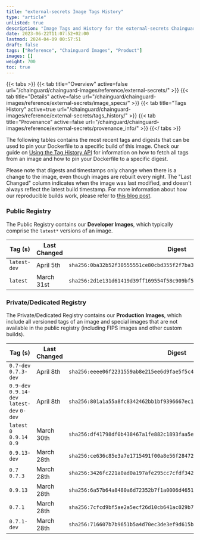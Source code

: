 ```yaml
---
title: "external-secrets Image Tags History"
type: "article"
unlisted: true
description: "Image Tags and History for the external-secrets Chainguard Image"
date: 2023-06-22T11:07:52+02:00
lastmod: 2024-04-09 00:57:51
draft: false
tags: ["Reference", "Chainguard Images", "Product"]
images: []
weight: 700
toc: true
---
```


{{< tabs >}}
{{< tab title="Overview" active=false url="/chainguard/chainguard-images/reference/external-secrets/" >}}
{{< tab title="Details" active=false url="/chainguard/chainguard-images/reference/external-secrets/image_specs/" >}}
{{< tab title="Tags History" active=true url="/chainguard/chainguard-images/reference/external-secrets/tags_history/" >}}
{{< tab title="Provenance" active=false url="/chainguard/chainguard-images/reference/external-secrets/provenance_info/" >}}
{{</ tabs >}}

The following tables contains the most recent tags and digests that can be used to pin your Dockerfile to a specific build of this image. Check our guide on [Using the Tag History API](/chainguard/chainguard-images/using-the-tag-history-api/) for information on how to fetch all tags from an image and how to pin your Dockerfile to a specific digest.

Please note that digests and timestamps only change when there is a change to the image, even though images are rebuilt every night. The "Last Changed" column indicates when the image was last modified, and doesn't always reflect the latest build timestamp. For more information about how our reproducible builds work, please refer to [this blog post](https://www.chainguard.dev/unchained/reproducing-chainguards-reproducible-image-builds).

### Public Registry
The Public Registry contains our **Developer Images**, which typically comprise the `latest*` versions of an image.

| Tag (s)       | Last Changed | Digest                                                                    |
|---------------|--------------|---------------------------------------------------------------------------|
|  `latest-dev` | April 5th    | `sha256:0ba32b52f30555551ce80cbd355f2f7ba363d946821b057dbbf38d88b504722f` |
|  `latest`     | March 31st   | `sha256:2d1e131d61419d39ff169554f58c909bf5c6930414b884cc09b5cdc19bd2436f` |


### Private/Dedicated Registry
The Private/Dedicated Registry contains our **Production Images**, which include all versioned tags of an image and special images that are not available in the public registry (including FIPS images and other custom builds).

| Tag (s)                                      | Last Changed | Digest                                                                    |
|----------------------------------------------|--------------|---------------------------------------------------------------------------|
|  `0.7-dev` `0.7.3-dev`                       | April 8th    | `sha256:eeee06f2231559ab8e215ee6d9fae5f5c4e124902624a8edbae28542a15ed376` |
|  `0.9-dev` `0.9.14-dev` `latest-dev` `0-dev` | April 8th    | `sha256:801a1a55a8fc8342462bb1bf9396667ec18423583595c6c7498e9509a335abb7` |
|  `latest` `0` `0.9.14` `0.9`                 | March 30th   | `sha256:df41798df0b438467a1fe882c1893faa5e06aea8ec5d6d1fdd622dbfe820183f` |
|  `0.9.13-dev`                                | March 28th   | `sha256:ce636c85e3a7e1715491f00a8e56f284720a5e58b84082685b73c2d8f3a2deb7` |
|  `0.7` `0.7.3`                               | March 28th   | `sha256:3426fc221a0ad0a197afe295cc7cfdf342928787e8ce96c11b1f33b68d47c348` |
|  `0.9.13`                                    | March 28th   | `sha256:6a57b64a8480a6d72352b7f1a0006d46516cc5d47862fa63cdf4d64064ff7c1a` |
|  `0.7.1`                                     | March 28th   | `sha256:7cfcd9bf5ae2a5ecf26d10cb641ac029b72fbe4b54c572f5173eb74e56e9051a` |
|  `0.7.1-dev`                                 | March 28th   | `sha256:716607b7b9651b5a4d70ec3de3ef9d615b998b799ea2506c3bc8d790206aaf7e` |

